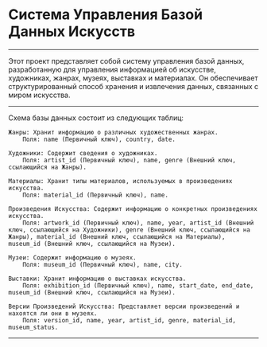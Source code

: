 # Система Управления Базой Данных Искусств

---

Этот проект представляет собой систему управления базой данных, разработанную для управления информацией об искусстве, художниках, жанрах, музеях, выставках и материалах. Он обеспечивает структурированный способ хранения и извлечения данных, связанных с миром искусства.

---

Схема базы данных состоит из следующих таблиц:

    Жанры: Хранит информацию о различных художественных жанрах.
        Поля: name (Первичный ключ), country, date.

    Художники: Содержит сведения о художниках.
        Поля: artist_id (Первичный ключ), name, genre (Внешний ключ, ссылающийся на Жанры).

    Материалы: Хранит типы материалов, используемых в произведениях искусства.
        Поля: material_id (Первичный ключ), name.

    Произведения Искусства: Содержит информацию о конкретных произведениях искусства.
        Поля: artwork_id (Первичный ключ), name, year, artist_id (Внешний ключ, ссылающийся на Художники), genre (Внешний ключ, ссылающийся на Жанры), material_id (Внешний ключ, ссылающийся на Материалы), museum_id (Внешний ключ, ссылающийся на Музеи).

    Музеи: Содержит информацию о музеях.
        Поля: museum_id (Первичный ключ), name, city.

    Выставки: Хранит информацию о выставках искусства.
        Поля: exhibition_id (Первичный ключ), name, start_date, end_date, museum_id (Внешний ключ, ссылающийся на Музеи).

    Версии Произведений Искусства: Представляет версии произведений и нахоятся ли они в музеях.
        Поля: version_id, name, year, artist_id, genre, material_id, museum_status.

---

